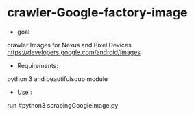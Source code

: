 # crawler-Google-factory-image
* goal

crawler Images for Nexus and Pixel Devices
https://developers.google.com/android/images

* Requirements:

python 3
and beautifulsoup module

* Use :

run #python3 scrapingGoogleImage.py


